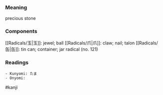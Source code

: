 ### Meaning

precious stone

### Components

[[Radicals/玉|玉]]: jewel; ball [[Radicals/爪|爪]]: claw; nail; talon [[Radicals/缶|缶]]: tin can; container; jar radical (no. 121)

### Readings

```
- Kunyomi: たま
- Onyomi: 
```

#kanji